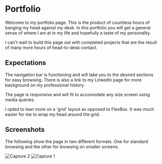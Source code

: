 # Portfolio
Welcome to my portfolio page. This is the product of countless hours of banging my head against my desk. In this portfolio you will get a general sense of where I am at in my life and hopefully a taste of my personality. 

I can't wait to build this page out with completed projects that are the result of many more hours of head-to-desk contact. 

## Expectations

The navigation bar is functioning and will take you to the desired sections for easy browsing. There is also a link to my LinkedIn page for more background on my professional history. 

The page is responsive and will fit to accomodate any size screen using media queries. 

I opted to lean more on a 'grid' layout as opposed to FlexBox. It was much easier for me to wrap my head around the grid. 

## Screenshots

The following show the page in two different formats. One for standard browsing and the other for browsing on smaller screens. 

![Capture 2](https://user-images.githubusercontent.com/80405589/117237129-3fdee900-adf8-11eb-8f6e-30fd0a516d33.JPG)
![Capture 1](https://user-images.githubusercontent.com/80405589/117237135-43727000-adf8-11eb-8fb4-9a025a77fdf1.JPG)

